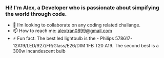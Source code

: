 ### Hi! I'm Alex, a Developer who is passionate about simpifying the world through code.

- 👯 I’m looking to collaborate on any coding related challange.
- 📫 How to reach me: alextran0899@gmail.com
- ⚡ Fun fact: The best led lightbulb is the - Philips 578617-12A19/LED/927/FR/Glass/E26/DIM 1FB T20 A19. The second best is a 300w incandescent bulb
